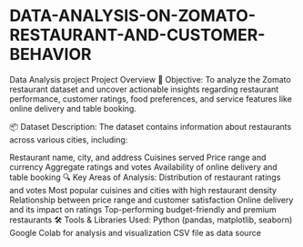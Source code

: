 # DATA-ANALYSIS-ON-ZOMATO-RESTAURANT-AND-CUSTOMER-BEHAVIOR
Data Analysis project 
Project Overview
🧠 Objective:
To analyze the Zomato restaurant dataset and uncover actionable insights regarding restaurant performance, customer ratings, food preferences, and service features like online delivery and table booking.

📦 Dataset Description:
The dataset contains information about restaurants across various cities, including:

Restaurant name, city, and address
Cuisines served
Price range and currency
Aggregate ratings and votes
Availability of online delivery and table booking
🔍 Key Areas of Analysis:
Distribution of restaurant ratings and votes
Most popular cuisines and cities with high restaurant density
Relationship between price range and customer satisfaction
Online delivery and its impact on ratings
Top-performing budget-friendly and premium restaurants
🛠️ Tools & Libraries Used:
Python (pandas, matplotlib, seaborn)
Google Colab for analysis and visualization
CSV file as data source
